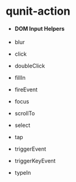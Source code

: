 # qunit-action

- #### DOM Input Helpers

- blur
- click
- doubleClick
- fillIn
- fireEvent
- focus
- scrollTo
- select
- tap
- triggerEvent
- triggerKeyEvent
- typeIn
